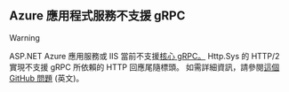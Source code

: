 ## <a name="grpc-not-supported-on-azure-app-service"></a>Azure 應用程式服務不支援 gRPC

> [!WARNING]
> ASP.NET Azure 應用服務或 IIS 當前不支援[核心 gRPC。](xref:grpc/index) Http.Sys 的 HTTP/2 實現不支援 gRPC 所依賴的 HTTP 回應尾隨標頭。 如需詳細資訊，請參閱[這個 GitHub 問題](https://github.com/dotnet/AspNetCore/issues/9020) \(英文\)。
